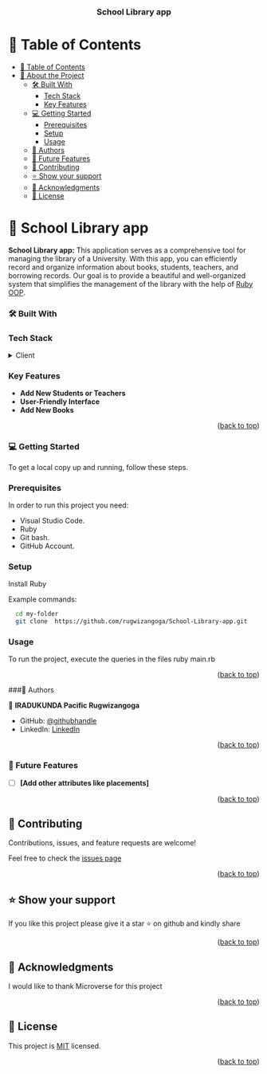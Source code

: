 <a name="readme-top"></a>

<div align="center">

  <h3><b>School Library app</b></h3>

</div>


# 📗 Table of Contents

- [📗 Table of Contents](#-table-of-contents)
- [📖 About the Project](#about-project)
  - [🛠️ Built With ](#-built-with-)
    - [Tech Stack ](#tech-stack-)
    - [Key Features ](#key-features-)
  - [💻 Getting Started ](#-getting-started-)
    - [Prerequisites](#prerequisites)
    - [Setup](#setup)
    - [Usage](#usage)
  - [👥 Authors ](#-authors-)
  - [🔭 Future Features ](#-future-features-)
  - [🤝 Contributing ](#-contributing-)
  - [⭐ Show your support ](#️-show-your-support-)
  - [🙏 Acknowledgments ](#-acknowledgments-)
  - [📝 License ](#-license-)


# 📖 School Library app <a name="about-project"></a>

**School Library app:** This application serves as a comprehensive tool for managing the library of a University. With this app, you can efficiently record and organize information about books, students, teachers, and borrowing records. Our goal is to provide a beautiful and well-organized system that simplifies the management of the library with the help of <a href="https://www.rubyguides.com/ruby-tutorial/object-oriented-programming/">Ruby OOP</a>.

### 🛠️ Built With <a name="built-with"></a>

### Tech Stack <a name="tech-stack"></a>

<details>
<summary>Client</summary>
  <ul>
    <li><a href="https://www.ruby-lang.org/en/">Ruby</a></li>
  </ul>
</details>


### Key Features <a name="key-features"></a>

- **Add New Students or Teachers**
- **User-Friendly Interface**
- **Add New Books**

<p align="right">(<a href="#readme-top">back to top</a>)</p>


### 💻 Getting Started <a name="getting-started"></a>

To get a local copy up and running, follow these steps.

### Prerequisites

In order to run this project you need:

- Visual Studio Code.
- Ruby
- Git bash.
- GitHub Account.

### Setup

Install Ruby

Example commands:

```sh
  cd my-folder
  git clone  https://github.com/rugwizangoga/School-Library-app.git
```

### Usage

To run the project, execute the queries in the files
ruby main.rb


<p align="right">(<a href="#readme-top">back to top</a>)</p>


###👥 Authors <a name="authors"></a>

👤 **IRADUKUNDA Pacific Rugwizangoga**

- GitHub: [@githubhandle](https://github.com/rugwizangoga)
- LinkedIn: [LinkedIn](https://www.linkedin.com/in/iradukunda-pacific-rugwizangoga)

<p align="right">(<a href="#readme-top">back to top</a>)</p>


### 🔭 Future Features <a name="future-features"></a>

- [ ] **[Add other attributes like placements]**

<p align="right">(<a href="#readme-top">back to top</a>)</p>


## 🤝 Contributing <a name="contributing"></a>

Contributions, issues, and feature requests are welcome!

Feel free to check the [issues page](../../issues/)

<p align="right">(<a href="#readme-top">back to top</a>)</p>


## ⭐ Show your support <a name="support"></a>

If you like this project please give it a star ⭐ on github and kindly share

<p align="right">(<a href="#readme-top">back to top</a>)</p>


## 🙏 Acknowledgments <a name="acknowledgements"></a>

I would like to thank Microverse for this project

<p align="right">(<a href="#readme-top">back to top</a>)</p>


## 📝 License <a name="license"></a>

This project is [MIT](./LICENSE) licensed.

<p align="right">(<a href="#readme-top">back to top</a>)</p>

